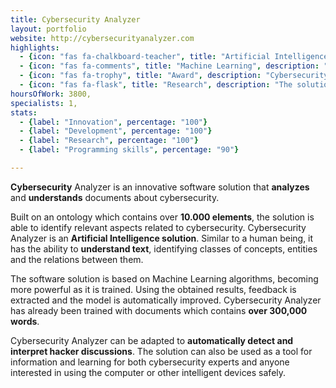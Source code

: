 ```yaml
---
title: Cybersecurity Analyzer
layout: portfolio
website: http://cybersecurityanalyzer.com
highlights: 
  - {icon: "fas fa-chalkboard-teacher", title: "Artificial Intelligence", description: "Cybersecurity Analyzer has the ability to understand documents related to cybersecurity."}
  - {icon: "fas fa-comments", title: "Machine Learning", description: "Similar to a humai being, our robot becomes smarter as it is trained."}
  - {icon: "fas fa-trophy", title: "Award", description: "Cybersecurity Analyzer was awarded the prestigious prize PatriotFest 2018."}
  - {icon: "fas fa-flask", title: "Research", description: "The solution is the result of 3 years of research conducted in The Bucharest University of Economic Studies."}
hoursOfWork: 3800,
specialists: 1,
stats:
  - {label: "Innovation", percentage: "100"}
  - {label: "Development", percentage: "100"}
  - {label: "Research", percentage: "100"}
  - {label: "Programming skills", percentage: "90"}

---
```


**Cybersecurity** Analyzer is an innovative software solution that **analyzes** and **understands** documents about cybersecurity.

Built on an ontology which contains over **10.000 elements**, the solution is able to identify relevant aspects related to cybersecurity. Cybersecurity Analyzer is an **Artificial Intelligence solution**. Similar to a human being, it has the ability to **understand text**, identifying classes of concepts, entities and the relations between them.

The software solution is based on Machine Learning algorithms, becoming more powerful as it is trained. Using the obtained results, feedback is extracted and the model is automatically improved. Cybersecurity Analyzer has already been trained with documents which contains **over 300,000 words**.

Cybersecurity Analyzer can be adapted to **automatically detect and interpret hacker discussions**. The solution can also be used as a tool for information and learning for both cybersecurity experts and anyone interested in using the computer or other intelligent devices safely.

